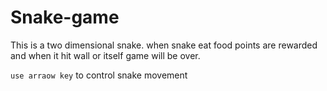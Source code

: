 # Snake-game
This is a two dimensional snake. when snake eat food points are rewarded and when it hit wall or itself game will be over.

`use arraow key` to control snake movement

